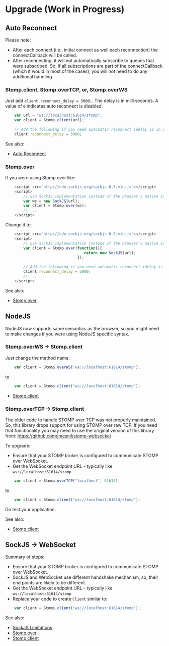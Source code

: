 # Upgrade (Work in Progress)

## Auto Reconnect

Please note:

* After each connect (i.e., initial connect as well each reconnection) the connectCallback
  will be called.
* After reconnecting, it will not automatically subscribe to queues that were subscribed.
  So, if all subscriptions are part of the connectCallback (which it would in most of the cases),
  you will not need to do any additional handling.

### Stomp.client, Stomp.overTCP, or, Stomp.overWS

Just add `client.reconnect_delay = 5000;`. The delay is in milli seconds. A value
of `0` indicates auto reconnect is disabled.

```javascript
    var url = "ws://localhost:61614/stomp";
    var client = Stomp.client(url);
    
    // Add the following if you need automatic reconnect (delay is in milli seconds)
    client.reconnect_delay = 5000;
```

See also:

* [Auto Reconnect](Usage.md.html#toc_7)

### Stomp.over

If you were using Stomp.over like:

```javascript
    <script src="http://cdn.sockjs.org/sockjs-0.3.min.js"></script>
    <script>
        // use SockJS implementation instead of the browser's native implementation
        var ws = new SockJS(url);
        var client = Stomp.over(ws);
        // ...
    </script>
```

Change it to:

```javascript
    <script src="http://cdn.sockjs.org/sockjs-0.3.min.js"></script>
    <script>
        // use SockJS implementation instead of the browser's native implementation
        var client = Stomp.over(function(){
                                   return new SockJS(url);
                                });
    
        // Add the following if you need automatic reconnect (delay is in milli seconds)
        client.reconnect_delay = 5000;
        // ...
    </script>
```

See also:

* [Stomp.over](../../mixin/Stomp.html#over-)

## NodeJS

NodeJS now supports same semantics as the browser, so you might need to make changes
if you were using NodeJS specific syntax.

### Stomp.overWS -> Stomp.client

Just change the method name:

```javascript
    var client = Stomp.overWS("ws://localhost:61614/stomp");
```
 to
 
```javascript
    var client = Stomp.client("ws://localhost:61614/stomp");
```

* [Stomp.client](../../mixin/Stomp.html#client-)


### Stomp.overTCP -> Stomp.client

The older code to handle STOMP over TCP was not properly maintained. So, this library
drops support for using STOMP over raw TCP. If you need that functionality you may
need to use the original version of this library from:
https://github.com/jmesnil/stomp-websocket

To upgrade:

* Ensure that your STOMP broker is configured to communicate STOMP over
  WebSocket.
* Get the WebSocket endpoint URL - typically like `ws://localhost:61614/stomp`

```javascript
    var client = Stomp.overTCP("localhost", 61613);
```
 to
 
```javascript
    var client = Stomp.client("ws://localhost:61614/stomp");
```

Do test your application.

See also:

* [Stomp.client](../../mixin/Stomp.html#client-)

## SockJS -> WebSocket

Summary of steps:

* Ensure that your STOMP broker is configured to communicate STOMP over
  WebSocket.
* SockJS and WebSocket use different handshake mechanism, so, their end points
  are likely to be different.
* Get the WebSocket endpoint URL - typically like `ws://localhost:61614/stomp`
* Replace your code to create `Client` similar to:

```javascript
    var client = Stomp.client("ws://localhost:61614/stomp");
```

See also:

* [SockJS Limitations](sockjs.md.html)
* [Stomp.over](../../mixin/Stomp.html#over-)
* [Stomp.client](../../mixin/Stomp.html#client-)


